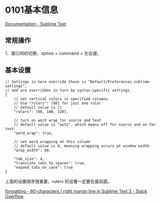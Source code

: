 # 0101基本信息

[Documentation - Sublime Text](http://www.sublimetext.com/docs/3/)



## 常规操作

1、窗口间的切换，option + command + 左右键。

## 基本设置

```
// Settings in here override those in "Default/Preferences.sublime-settings",
// and are overridden in turn by syntax-specific settings.
{
    // set vertical rulers in specified columns.
    // Use "rulers": [80] for just one ruler
    // default value is []
    "rulers": [80, 100, 120],

    // turn on word wrap for source and text
    // default value is "auto", which means off for source and on for text
    "word_wrap": true,

    // set word wrapping at this column
    // default value is 0, meaning wrapping occurs at window width
    "wrap_width": 80,

	"tab_size": 4,
	"translate_tabs_to_spaces": true,
	"expand_tabs_on_save": true
}

```

上面的设置顺序很重要，rulers 的设置一定要在最前面。


[formatting - 80-characters / right margin line in Sublime Text 3 - Stack Overflow](https://stackoverflow.com/questions/25900954/80-characters-right-margin-line-in-sublime-text-3)